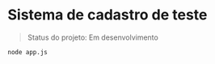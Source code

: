 <h1> Sistema de cadastro de teste </h1>

> Status do projeto: Em desenvolvimento

```
node app.js
```
